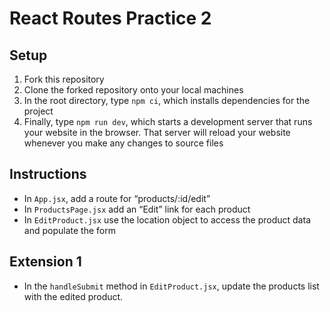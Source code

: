 # React Routes Practice 2

## Setup
1. Fork this repository
2. Clone the forked repository onto your local machines
3. In the root directory, type `npm ci`, which installs dependencies for the project
4. Finally, type `npm run dev`, which starts a development server that runs your website in the browser. That server
   will reload your website whenever you make any changes to source files

## Instructions
- In `App.jsx`, add a route for “products/:id/edit”
- In `ProductsPage.jsx` add an “Edit” link for each product
- In `EditProduct.jsx` use the location object to access the product data and populate the form

## Extension 1
- In the `handleSubmit` method in `EditProduct.jsx`, update the products list with the edited product.

